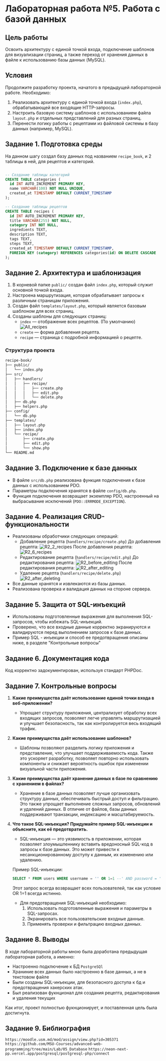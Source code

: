 # Лабораторная работа №5. Работа с базой данных

## Цель работы

Освоить архитектуру с единой точкой входа, подключение шаблонов для визуализации страниц, а также переход от хранения данных в файле к использованию базы данных (MySQL).

## Условия

Продолжите разработку проекта, начатого в предыдущей лабораторной работе. Необходимо:

1. Реализовать архитектуру с единой точкой входа (`index.php`), обрабатывающей все входящие HTTP-запросы.
2. Настроить базовую систему шаблонов с использованием файла `layout.php` и отдельных представлений для разных страниц.
3. Перенести логику работы с рецептами из файловой системы в базу данных (например, MySQL).

## Задание 1. Подготовка среды

На данном шагу создал базу данных под названием `recipe_book`, и 2 таблицы в ней, для рецептов и категорий.

```sql

-- Создание таблицы категорий
CREATE TABLE categories (
  id INT AUTO_INCREMENT PRIMARY KEY,
  name VARCHAR(100) NOT NULL UNIQUE,
  created_at TIMESTAMP DEFAULT CURRENT_TIMESTAMP
);

-- Создание таблицы рецептов
CREATE TABLE recipes (
  id INT AUTO_INCREMENT PRIMARY KEY,
  title VARCHAR(255) NOT NULL,
  category INT NOT NULL,
  ingredients TEXT,
  description TEXT,
  tags TEXT,
  steps TEXT,
  created_at TIMESTAMP DEFAULT CURRENT_TIMESTAMP,
  FOREIGN KEY (category) REFERENCES categories(id) ON DELETE CASCADE
);
```

## Задание 2. Архитектура и шаблонизация

1. В корневой папке `public/` создан файл `index.php`, который служит основной точкой входа.
2. Настроена маршрутизация, которая обрабатывает запросы к различным страницам приложения.
3. Создан файл `templates/layout.php`, который является базовым шаблоном для всех страниц.
4. Созданы шаблоны для следующих страниц:
   - `index` — отображение всех рецептов. (По умолчанию)
    ![All_recipes](images/All_recipespng.png)
   - `create` — форма добавления рецепта.
   - `recipe` — страница с подробной информацией о рецепте.

### Структура проекта

```txt
recipe-book/
├── public/
│   └── index.php
├── src/
│   ├── handlers/
│   │   ├── recipe/
│   │   │   ├── create.php
│   │   │   ├── edit.php
│   │   │   └── delete.php
│   ├── db.php
│   ├── helpers.php
├── config/
│   └── db.php
├── templates/
│   ├── layout.php
│   ├── index.php
│   └── recipe/
│       ├── create.php
│       ├── edit.php
│       └── show.php
└── README.md
```

## Задание 3. Подключение к базе данных

- В файле `src/db.php` реализована функция подключения к базе данных с использованием PDO.
- Параметры подключения хранятся в файле `config/db.php`.
- Функция подключения возвращает экземпляр PDO, настроенный на выбрасывание исключений (`PDO::ERRMODE_EXCEPTION`).

## Задание 4. Реализация CRUD-функциональности

- Реализованы обработчики следующих операций:
  - Добавление рецепта (`handlers/recipe/create.php`)
  До добавления рецепта:
  ![R2_2_recipes](images/DB_2_recipes.png)
  После добавления рецепта:
  ![R2_6_recipes](images/DB_6_recipes.png)
  - Редактирование рецепта (`handlers/recipe/edit.php`)
  До редактирования рецепта:
  ![R2_before_editing](images/R2_before_editing.png)
  После редактирования рецепта:
  ![R2_after_editing](images/R2_after_editing.png)
  - Удаление рецепта (`handlers/recipe/delete.php`)
  ![R2_after_deleting](images/R2_after_deleting.png)
- Все данные хранятся и извлекаются из базы данных.
- Реализована проверка и валидация данных на стороне сервера.

## Задание 5. Защита от SQL-инъекций

- Использованы подготовленные выражения для выполнения SQL-запросов, чтобы избежать SQL-инъекций.
- Проверено, что все входные данные корректно экранируются и валидируются перед выполнением запросов к базе данных.
- Пример SQL - инъекции и способ ее предотвращения описаны ниже, в разделе "Контрольные вопросы"

## Задание 6. Документация кода

Код корректно задокументирован, используя стандарт PHPDoc.

## Задание 7. Контрольные вопросы

1. **Какие преимущества даёт использование единой точки входа в веб-приложении?**
   - Упрощает структуру приложения, централизует обработку всех входящих запросов, позволяет легче управлять маршрутизацией и улучшает безопасность, так как контролируется весь входящий трафик.

2. **Какие преимущества даёт использование шаблонов?**
   - Шаблоны позволяют разделить логику приложения и представление, что улучшает поддерживаемость кода. Также это ускоряет разработку, позволяет повторно использовать компоненты и снижает вероятность ошибок при изменении визуальной части приложения.

3. **Какие преимущества даёт хранение данных в базе по сравнению с хранением в файлах?**
   - Хранение в базе данных позволяет лучше организовать структуру данных, обеспечивать быстрый доступ и фильтрацию. Это также упрощает выполнение сложных запросов, обновлений и удалений данных. В отличие от файлов, базы данных поддерживают транзакции, индексацию и масштабируемость.

4. **Что такое SQL-инъекция? Придумайте пример SQL-инъекции и объясните, как её предотвратить.**
   - SQL-инъекция — это уязвимость в приложении, которая позволяет злоумышленнику вставить вредоносный SQL-код в запросы к базе данных. Это может привести к несанкционированному доступу к данным, их изменению или удалению.

   Пример SQL-инъекции:

    ```sql
   SELECT * FROM users WHERE username = '' OR 1=1 --' AND password = '';
    ```

    Этот запрос всегда возвращает всех пользователей, так как условие OR 1=1 всегда истинно.

    - Для предотвращения SQL-инъекций необходимо:
        1. Использовать подготовленные выражения и параметры в SQL-запросах.
        2. Экранировать все пользовательские входные данные.
        3. Применять проверки и фильтрацию входных данных.

## Задание 8. Выводы

В ходе лабораторной работы мною была доработана предыдущая лабораторная работа, а именно:

- Настроенно подключение к БД `PostgreSQl`
- Храниние всех данных было настроенно в базе данных, а не в текстовом файле
- Были созданы SQL-инъекции, для безопасного доступа к бд и предотвращения хакерских атак.
- Был реализован фукнционал для создания рецепта, редактирования и удаления текущих

Как итог, проект полностью фукнционирует, и поставленная цель была достигнута.

## Задание 9. Библиография

`https://moodle.usm.md/mod/assign/view.php?id=305371`
`https://github.com/MSU-Courses/advanced-web-programming/tree/main/Lab/05_Database`
`https://neon-next-pp.vercel.app/postgresql/postgresql-php/connect`
